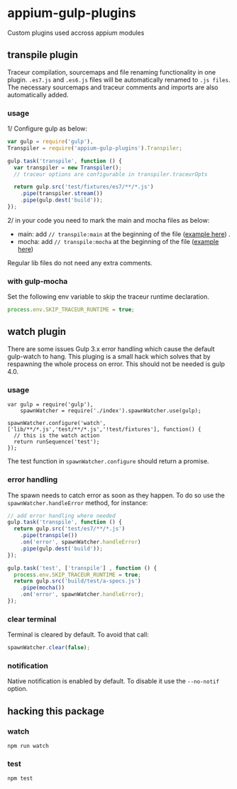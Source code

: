 appium-gulp-plugins
===================

Custom plugins used accross appium modules

## transpile plugin

Traceur compilation, sourcemaps and file renaming functionality in one plugin. `.es7.js` and `.es6.js` files will be automatically
renamed to `.js files`. The necessary sourcemaps and traceur comments and imports are also automatically added.

### usage

1/ Configure gulp as below:

``` js
var gulp = require('gulp'),
Transpiler = require('appium-gulp-plugins').Transpiler;

gulp.task('transpile', function () {
  var transpiler = new Transpiler();
  // traceur options are configurable in transpiler.traceurOpts

  return gulp.src('test/fixtures/es7/**/*.js')
    .pipe(transpiler.stream())
    .pipe(gulp.dest('build'));
});
```

2/ in your code you need to mark the main and mocha files as below:

- main: add `// transpile:main` at the beginning of the file ([example here](https://github.com/appium/appium-gulp-plugins/blob/master/test/fixtures/es7/lib/run.es7.js)) .
- mocha: add `// transpile:mocha` at the beginning of the file ([example here](https://github.com/appium/appium-gulp-plugins/blob/master/test/fixtures/es7/test/a-specs.es7.js))

Regular lib files do not need any extra comments.

### with gulp-mocha

Set the following env variable to skip the traceur runtime declaration.

```js
process.env.SKIP_TRACEUR_RUNTIME = true;
```

## watch plugin

There are some issues Gulp 3.x error handling which cause the default
gulp-watch to hang. This pluging is a small hack which solves that by
respawning the whole process on error. This should not be needed is
gulp 4.0.

### usage

```
var gulp = require('gulp'),
    spawnWatcher = require('./index').spawnWatcher.use(gulp);

spawnWatcher.configure('watch', ['lib/**/*.js','test/**/*.js','!test/fixtures'], function() {
  // this is the watch action
  return runSequence('test');
});
```

The test function in `spawnWatcher.configure` should return a promise.

### error handling

The spawn needs to catch error as soon as they happen. To do so use the
`spawnWatcher.handleError` method, for instance:

```js
// add error handling where needed
gulp.task('transpile', function () {
  return gulp.src('test/es7/**/*.js')
    .pipe(transpile())
    .on('error', spawnWatcher.handleError)
    .pipe(gulp.dest('build'));
});

gulp.task('test', ['transpile'] , function () {
  process.env.SKIP_TRACEUR_RUNTIME = true;
  return gulp.src('build/test/a-specs.js')
    .pipe(mocha())
    .on('error', spawnWatcher.handleError);
});
```

### clear terminal

Terminal is cleared by default. To avoid that call:

```js
spawnWatcher.clear(false);
```

### notification

Native notification is enabled by default. To disable it use the
`--no-notif` option.

## hacking this package

### watch

```
npm run watch
```

### test

```
npm test
```
